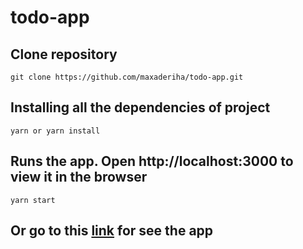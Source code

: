 # todo-app

## Clone repository 
```
git clone https://github.com/maxaderiha/todo-app.git
``` 
## Installing all the dependencies of project 
```
yarn or yarn install
```
## Runs the app. Open http://localhost:3000 to view it in the browser
``` 
yarn start
```
## Or go to this [link](https://maxaderiha.github.io/todo-app) for see the app
